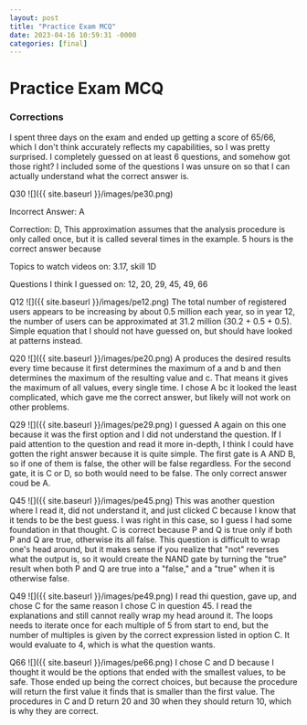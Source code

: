 ```yaml
---
layout: post
title: "Practice Exam MCQ"
date: 2023-04-16 10:59:31 -0000
categories: [final]
---
```

# Practice Exam MCQ

### Corrections

I spent three days on the exam and ended up getting a score of 65/66, which I don't think accurately reflects my capabilities, so I was pretty surprised. I completely guessed on at least 6 questions, and somehow got those right? I included some of the questions I was unsure on so that I can actually understand what the correct answer is.

Q30
![]({{ site.baseurl }}/images/pe30.png)

Incorrect Answer: A

Correction: D, This approximation assumes that the analysis procedure is only called once, but it is called several times in the example. 5 hours is the correct answer because 

Topics to watch videos on: 3.17, skill 1D

Questions I think I guessed on: 12, 20, 29, 45, 49, 66 

Q12
![]({{ site.baseurl }}/images/pe12.png)
The total number of registered users appears to be increasing by about 0.5 million each year, so in year 12, the number of users can be approximated at 31.2 million (30.2 + 0.5 + 0.5). Simple equation that I should not have guessed on, but should have looked at patterns instead.

Q20
![]({{ site.baseurl }}/images/pe20.png)
A produces the desired results every time because it first determines the maximum of a and b and then determines the maximum of the resulting value and c. That means it gives the maximum of all values, every single time. I chose A bc it looked the least complicated, which gave me the correct answer, but likely will not work on other problems. 

Q29
![]({{ site.baseurl }}/images/pe29.png)
I guessed A again on this one because it was the first option and I did not understand the question. If I paid attention to the question and read it more in-depth, I think I could have gotten the right answer because it is quite simple. The first gate is A AND B, so if one of them is false, the other will be false regardless. For the second gate, it is C or D, so both would need to be false. The only correct answer coud be A.

Q45
![]({{ site.baseurl }}/images/pe45.png)
This was another question where I read it, did not understand it, and just clicked C because I know that it tends to be the best guess. I was right in this case, so I guess I had some foundation in that thought. C is correct because P and Q is true only if both P and Q are true, otherwise its all false. This question is difficult to wrap one's head around, but it makes sense if you realize that "not" reverses what the output is, so it would create the NAND gate by turning the "true" result when both P and Q are true into a "false," and a "true" when it is otherwise false. 

Q49
![]({{ site.baseurl }}/images/pe49.png)
I read thi question, gave up, and chose C for the same reason I chose C in question 45. I read the explanations and still cannot really wrap my head around it. The loops needs to iterate once for each multiple of 5 from start to end, but the number of multiples is given by the correct expression listed in option C. It would evaluate to 4, which is what the question wants.

Q66
![]({{ site.baseurl }}/images/pe66.png)
I chose C and D because I thought it would be the options that ended with the smallest values, to be safe. Those ended up being the correct choices, but because the procedure will return the first value it finds that is smaller than the first value. The procedures in C and D return 20 and 30 when they should return 10, which is why they are correct.